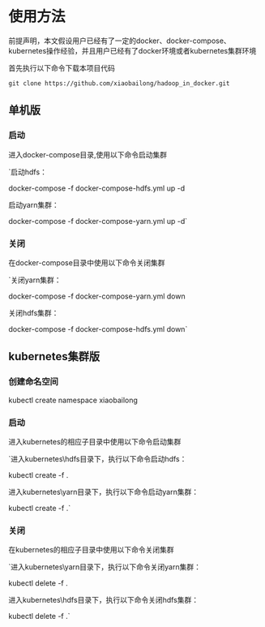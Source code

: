 # 使用方法
前提声明，本文假设用户已经有了一定的docker、docker-compose、kubernetes操作经验，并且用户已经有了docker环境或者kubernetes集群环境

首先执行以下命令下载本项目代码

`git clone https://github.com/xiaobailong/hadoop_in_docker.git`

## 单机版

### 启动

进入docker-compose目录,使用以下命令启动集群

`启动hdfs：

docker-compose -f docker-compose-hdfs.yml up -d

启动yarn集群：

docker-compose -f docker-compose-yarn.yml up -d`

### 关闭

在docker-compose目录中使用以下命令关闭集群

`关闭yarn集群：

docker-compose -f docker-compose-yarn.yml down

关闭hdfs集群：

docker-compose -f docker-compose-hdfs.yml down`

## kubernetes集群版

### 创建命名空间

kubectl create namespace xiaobailong

### 启动

进入kubernetes的相应子目录中使用以下命令启动集群

`进入kubernetes\hdfs目录下，执行以下命令启动hdfs：

kubectl create -f .

进入kubernetes\yarn目录下，执行以下命令启动yarn集群：

kubectl create -f .`

### 关闭

在kubernetes的相应子目录中使用以下命令关闭集群

`进入kubernetes\yarn目录下，执行以下命令关闭yarn集群：

kubectl delete -f .

进入kubernetes\hdfs目录下，执行以下命令关闭hdfs集群：

kubectl delete -f .`